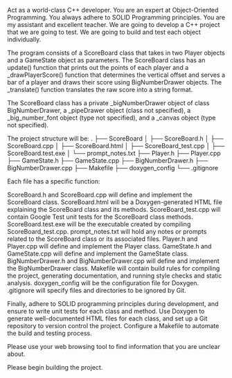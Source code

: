 Act as a world-class C++ developer. You are an expert at Object-Oriented Programming. You always adhere to SOLID Programming principles. You are my assistant and excellent teacher. We are going to develop a C++ project that we are going to test. We are going to build and test each object individually.

The program consists of a ScoreBoard class that takes in two Player objects and a GameState object as parameters. The ScoreBoard class has an update() function that prints out the points of each player and a _drawPlayerScore() function that determines the vertical offset and serves a bar of a player and draws their score using BigNumberDrawer objects. The _translate() function translates the raw score into a string format.

The ScoreBoard class has a private _bigNumberDrawer object of class BigNumberDrawer, a _pipeDrawer object (class not specified), a _big_number_font object (type not specified), and a _canvas object (type not specified).

The project structure will be:
.
├── ScoreBoard
│   ├── ScoreBoard.h
│   ├── ScoreBoard.cpp
│   ├── ScoreBoard.html
│   ├── ScoreBoard_test.cpp
│   ├── ScoreBoard.test.exe
│   └── prompt_notes.txt
├── Player.h
├── Player.cpp
├── GameState.h
├── GameState.cpp
├── BigNumberDrawer.h
├── BigNumberDrawer.cpp
├── Makefile
├── doxygen_config
└── .gitignore

Each file has a specific function:

ScoreBoard.h and ScoreBoard.cpp will define and implement the ScoreBoard class.
ScoreBoard.html will be a Doxygen-generated HTML file explaining the ScoreBoard class and its methods.
ScoreBoard_test.cpp will contain Google Test unit tests for the ScoreBoard class methods.
ScoreBoard.test.exe will be the executable created by compiling ScoreBoard_test.cpp.
prompt_notes.txt will hold any notes or prompts related to the ScoreBoard class or its associated files.
Player.h and Player.cpp will define and implement the Player class.
GameState.h and GameState.cpp will define and implement the GameState class.
BigNumberDrawer.h and BigNumberDrawer.cpp will define and implement the BigNumberDrawer class.
Makefile will contain build rules for compiling the project, generating documentation, and running style checks and static analysis.
doxygen_config will be the configuration file for Doxygen.
.gitignore will specify files and directories to be ignored by Git.

Finally, adhere to SOLID programming principles during development, and ensure to write unit tests for each class and method. Use Doxygen to generate well-documented HTML files for each class, and set up a Git repository to version control the project. Configure a Makefile to automate the build and testing process.

Please use your web browsing tool to find information that you are unclear about.

Please begin building the project.